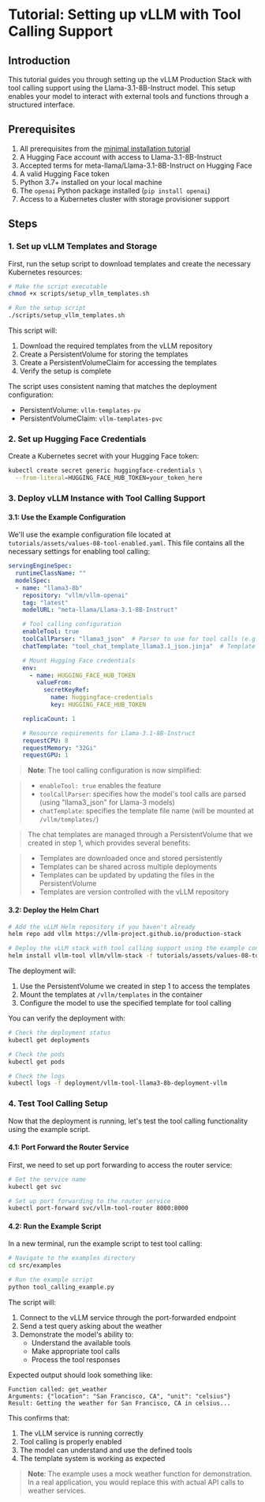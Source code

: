 # Tutorial: Setting up vLLM with Tool Calling Support

## Introduction

This tutorial guides you through setting up the vLLM Production Stack with tool calling support using the Llama-3.1-8B-Instruct model. This setup enables your model to interact with external tools and functions through a structured interface.

## Prerequisites

1. All prerequisites from the [minimal installation tutorial](01-minimal-helm-installation.md)
2. A Hugging Face account with access to Llama-3.1-8B-Instruct
3. Accepted terms for meta-llama/Llama-3.1-8B-Instruct on Hugging Face
4. A valid Hugging Face token
5. Python 3.7+ installed on your local machine
6. The `openai` Python package installed (`pip install openai`)
7. Access to a Kubernetes cluster with storage provisioner support

## Steps

### 1. Set up vLLM Templates and Storage

First, run the setup script to download templates and create the necessary Kubernetes resources:

```bash
# Make the script executable
chmod +x scripts/setup_vllm_templates.sh

# Run the setup script
./scripts/setup_vllm_templates.sh
```

This script will:

1. Download the required templates from the vLLM repository
2. Create a PersistentVolume for storing the templates
3. Create a PersistentVolumeClaim for accessing the templates
4. Verify the setup is complete

The script uses consistent naming that matches the deployment configuration:

- PersistentVolume: `vllm-templates-pv`
- PersistentVolumeClaim: `vllm-templates-pvc`

### 2. Set up Hugging Face Credentials

Create a Kubernetes secret with your Hugging Face token:

```bash
kubectl create secret generic huggingface-credentials \
  --from-literal=HUGGING_FACE_HUB_TOKEN=your_token_here
```

### 3. Deploy vLLM Instance with Tool Calling Support

#### 3.1: Use the Example Configuration

We'll use the example configuration file located at `tutorials/assets/values-08-tool-enabled.yaml`. This file contains all the necessary settings for enabling tool calling:

```yaml
servingEngineSpec:
  runtimeClassName: ""
  modelSpec:
  - name: "llama3-8b"
    repository: "vllm/vllm-openai"
    tag: "latest"
    modelURL: "meta-llama/Llama-3.1-8B-Instruct"

    # Tool calling configuration
    enableTool: true
    toolCallParser: "llama3_json"  # Parser to use for tool calls (e.g., "llama3_json" for Llama models)
    chatTemplate: "tool_chat_template_llama3.1_json.jinja"  # Template file name (will be mounted at /vllm/templates)

    # Mount Hugging Face credentials
    env:
      - name: HUGGING_FACE_HUB_TOKEN
        valueFrom:
          secretKeyRef:
            name: huggingface-credentials
            key: HUGGING_FACE_HUB_TOKEN

    replicaCount: 1

    # Resource requirements for Llama-3.1-8B-Instruct
    requestCPU: 8
    requestMemory: "32Gi"
    requestGPU: 1
```

> **Note**: The tool calling configuration is now simplified:

> - `enableTool: true` enables the feature
> - `toolCallParser`: specifies how the model's tool calls are parsed (using "llama3_json" for Llama-3 models)
> - `chatTemplate`: specifies the template file name (will be mounted at `/vllm/templates/`)

> The chat templates are managed through a PersistentVolume that we created in step 1, which provides several benefits:

> - Templates are downloaded once and stored persistently
> - Templates can be shared across multiple deployments
> - Templates can be updated by updating the files in the PersistentVolume
> - Templates are version controlled with the vLLM repository

#### 3.2: Deploy the Helm Chart

```bash
# Add the vLLM Helm repository if you haven't already
helm repo add vllm https://vllm-project.github.io/production-stack

# Deploy the vLLM stack with tool calling support using the example configuration
helm install vllm-tool vllm/vllm-stack -f tutorials/assets/values-08-tool-enabled.yaml
```

The deployment will:

1. Use the PersistentVolume we created in step 1 to access the templates
2. Mount the templates at `/vllm/templates` in the container
3. Configure the model to use the specified template for tool calling

You can verify the deployment with:

```bash
# Check the deployment status
kubectl get deployments

# Check the pods
kubectl get pods

# Check the logs
kubectl logs -f deployment/vllm-tool-llama3-8b-deployment-vllm
```

### 4. Test Tool Calling Setup

Now that the deployment is running, let's test the tool calling functionality using the example script.

#### 4.1: Port Forward the Router Service

First, we need to set up port forwarding to access the router service:

```bash
# Get the service name
kubectl get svc

# Set up port forwarding to the router service
kubectl port-forward svc/vllm-tool-router 8000:8000
```

#### 4.2: Run the Example Script

In a new terminal, run the example script to test tool calling:

```bash
# Navigate to the examples directory
cd src/examples

# Run the example script
python tool_calling_example.py
```

The script will:

1. Connect to the vLLM service through the port-forwarded endpoint
2. Send a test query asking about the weather
3. Demonstrate the model's ability to:
   - Understand the available tools
   - Make appropriate tool calls
   - Process the tool responses

Expected output should look something like:

```text
Function called: get_weather
Arguments: {"location": "San Francisco, CA", "unit": "celsius"}
Result: Getting the weather for San Francisco, CA in celsius...
```

This confirms that:

1. The vLLM service is running correctly
2. Tool calling is properly enabled
3. The model can understand and use the defined tools
4. The template system is working as expected

> **Note**: The example uses a mock weather function for demonstration. In a real application, you would replace this with actual API calls to weather services.

